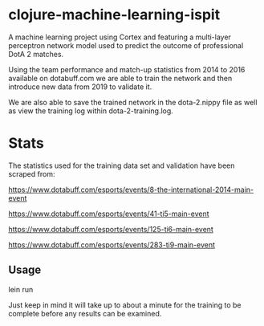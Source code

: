 # clojure-machine-learning-ispit

A machine learning project using Cortex and featuring a multi-layer perceptron network model used to predict the outcome of professional DotA 2 matches.

Using the team performance and match-up statistics from 2014 to 2016 available on dotabuff.com we are able to train the network and then introduce new data from 2019 to validate it.

We are also able to save the trained network in the dota-2.nippy file as well as view the training log within dota-2-training.log.

# Stats
The statistics used for the training data set and validation have been scraped from:

https://www.dotabuff.com/esports/events/8-the-international-2014-main-event

https://www.dotabuff.com/esports/events/41-ti5-main-event

https://www.dotabuff.com/esports/events/125-ti6-main-event

https://www.dotabuff.com/esports/events/283-ti9-main-event

## Usage

lein run

Just keep in mind it will take up to about a minute for the training to be complete before any results can be examined.
